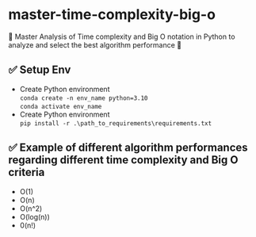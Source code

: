 # master-time-complexity-big-o

🚀  Master Analysis of Time complexity and Big O notation in Python to analyze and select the best algorithm performance  🚀


## ✅ Setup Env
- Create Python environment\
`conda create -n env_name python=3.10`\
`conda activate env_name`
- Create Python environment\
`pip install -r .\path_to_requirements\requirements.txt`

## ✅ Example of different algorithm performances regarding different time complexity and Big O criteria
- O(1)
- O(n)
- O(n^2)
- O(log(n))
- 0(n!)
